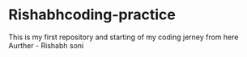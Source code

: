 # Rishabhcoding-practice
This is my first repository and starting of my coding jerney from here
<br>
Aurther - Rishabh soni

